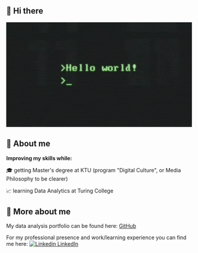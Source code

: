 ## 👋 Hi there

![](https://github.com/mlekec/mlekec/blob/main/hello-world.gif)

##  :eyes: **About me** 

**Improving my skills while:**

:mortar_board: getting Master's degree at KTU (program "Digital Culture", or Media Philosophy to be clearer)

:chart_with_upwards_trend: learning Data Analytics at Turing College



## :bell: **More about me**

My data analysis portfolio can be found here: [GitHub](https://github.com/mlekec/data-analysis-portfolio)

For my professional presence and work/learning experience you can find me here: [![Linkedin](https://i.stack.imgur.com/gVE0j.png) LinkedIn](https://www.linkedin.com/in/monika-lekeckaite/)
